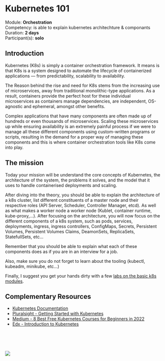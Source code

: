 # Kubernetes 101

Module: **Orchestration** </br>
Competency: is able to explain kubernetes architechture & componants <br />
Duration: **2 days** </br>
Participant(s): **solo** </br>

## Introduction

Kubernetes (K8s) is simply a container orchestration framework. It means is that K8s is a system designed to automate the lifecycle of containerized applications — from predictability, scalability to availability.

The Reason behind the rise and need for K8s stems from the increasing use of microservices, away from traditional monolithic-type applications. As a result, containers provide the perfect host for these individual microservices as containers manage dependencies, are independent, OS-agnostic and ephemeral, amongst other benefits.

Complex applications that have many components are often made up of hundreds or even thousands of microservices. Scaling these microservices up while ensuring availability is an extremely painful process if we were to manage all these different components using custom-written programs or scripts, resulting in the demand for a proper way of managing these components and this is where container orchestration tools like K8s come into play.

## The mission

Today your mission will be understand the core concepts of Kubernetes, the architecture of the system, the problems it solves, and the model that it uses to handle containerised deployments and scaling.

After diving into the theory, you should be able to explain the architecture of a k8s cluster, list different constituents of a master node and their respective roles (API Server, Scheduler, Controller Manager, etcd). As well as what makes a worker node a worker node (Kublet, container runtime, kube-proxy,...). After focusing on the architecture, you will now focus on the different components of a k8s system, such as pods, services, deployments, ingress, ingress controllers, ConfigMaps, Secrets, Persistent Volumes, Persistent Volumes Claims, DeamonSets, ReplicaSets, StatefullSets, etc...

Remember that you should be able to explain what each of these components does as if you are in an interview for a job.

Also, make sure you do not forget to learn about the tooling (kubectl, kubeadm, minikube, etc...)

Finally, I suggest you get your hands dirty with a few [labs on the basic k8s modules](https://kubernetes.io/docs/tutorials/kubernetes-basics/).



## Complementary Resources
- [Kubernetes Documentation](https://kubernetes.io/docs/home/)
- [Pluralsight - Getting Started with Kubernetes](https://app.pluralsight.com/library/courses/kubernetes-getting-started/table-of-contents)
- [Medium - 8 Best Free Kubernetes Courses for Beginners in 2022](https://medium.com/javarevisited/7-free-online-courses-to-learn-kubernetes-in-2020-3b8a68ec7abc)
- [Edx - Introduction to Kubernetes](https://www.edx.org/course/introduction-to-kubernetes?source=aw&awc=6798_1660107853_6f3cd051bc758e5aca33cb66504e75cb&utm_source=aw&utm_medium=affiliate_partner&utm_content=text-link&utm_term=631878_javarevisited)
<br />
<br />
<br />

![](https://starecat.com/content/wp-content/uploads/this-is-a-ship-shipping-ship-shipping-shipping-ships.jpg)